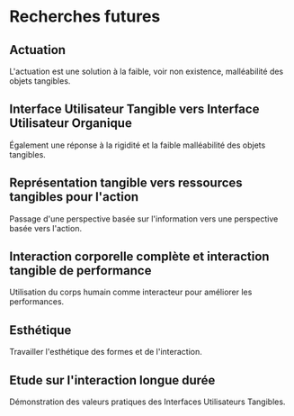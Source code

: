 # Recherches futures

## Actuation

L'actuation est une solution à la faible, voir non existence, malléabilité des objets tangibles.

## Interface Utilisateur Tangible vers Interface Utilisateur Organique

Également une réponse à la rigidité et la faible malléabilité des objets tangibles.

## Représentation tangible vers ressources tangibles pour l'action

Passage d'une perspective basée sur l'information vers une perspective basée vers l'action.

## Interaction corporelle complète et interaction tangible de performance

Utilisation du corps humain comme interacteur pour améliorer les performances.

## Esthétique

Travailler l'esthétique des formes et de l'interaction.

## Etude sur l'interaction longue durée

Démonstration des valeurs pratiques des Interfaces Utilisateurs Tangibles.
